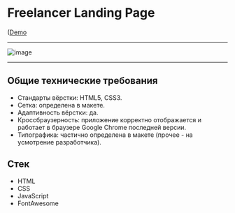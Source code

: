# Freelancer Landing Page
([Demo](https://anmeshkov.github.io/freelancer-landing-page/)
___
![image](https://github.com/anmeshkov/freelancer-landing-page/assets/97451331/02fef1ac-79cb-45db-89e7-7a8e91aaf6eb)
___

## Общие технические требования
- Стандарты вёрстки: HTML5, CSS3.
- Сетка: определена в макете.
- Адаптивность вёрстки: да.
- Кроссбраузерность: приложение корректно отображается и работает в браузере Google Chrome последней версии.
- Типографика: частично определена в макете (прочее - на усмотрение разработчика).

## Стек
- HTML
- CSS
- JavaScript
- FontAwesome
